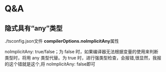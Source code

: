 # Q&A

## 隐式具有“any”类型

./tsconfig.json文件 **compilerOptions.noImplicitAny**属性

noImplicitAny: true/false；为 false 时，如果编译器无法根据变量的使用来判断类型时，将用 any 类型代替。为 true 时，进行强类型检查，会报错,很显然，我报的这个错就是这个,将 noImplicitAny: false即可
